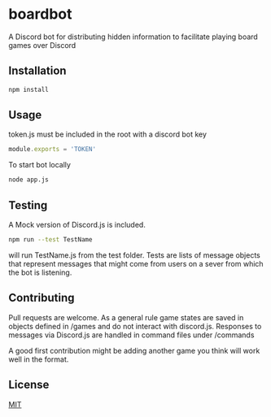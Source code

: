 # boardbot
A Discord bot for distributing hidden information to facilitate playing board games over Discord

## Installation

```bash
npm install
```

## Usage

token.js must be included in the root with a discord bot key
```javascript
module.exports = 'TOKEN'
```
To start bot locally
```bash
node app.js
```

## Testing

A Mock version of Discord.js is included. 
```bash
npm run --test TestName
```
will run TestName.js from the test folder. Tests are lists of message objects that represent messages that might come from users on
a sever from which the bot is listening.

## Contributing
Pull requests are welcome. As a general rule game states are saved in objects defined in /games and do not interact with discord.js.
Responses to messages via Discord.js are handled in command files under /commands

A good first contribution might be adding another game you think will work well in the format.

## License
[MIT](https://choosealicense.com/licenses/mit/)
